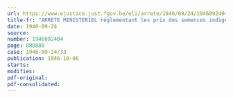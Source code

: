 ```yaml
---
url: https://www.ejustice.just.fgov.be/eli/arrete/1946/09/24/1946092404/justel
title-fr: "ARRETE MINISTERIEL réglementant les prix des semences indigènes de céréales"
date: 1946-09-24
source:
number: 1946092404
page: 888888
case: 1946-09-24/33
publication: 1946-10-06
starts:
modifies:
pdf-original:
pdf-consolidated:
---
```


